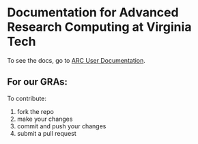 # Documentation for Advanced Research Computing at Virginia Tech

To see the docs, go to [ARC User Documentation](https://arc-rtd.readthedocs.io/en/latest/index.html).

## For our GRAs:

To contribute:

1. fork the repo 
2. make your changes
3. commit and push your changes
4. submit a pull request
